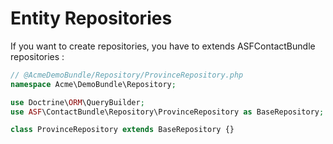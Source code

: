 # Entity Repositories

If you want to create repositories, you have to extends ASFContactBundle repositories :

```php
// @AcmeDemoBundle/Repository/ProvinceRepository.php
namespace Acme\DemoBundle\Repository;

use Doctrine\ORM\QueryBuilder;
use ASF\ContactBundle\Repository\ProvinceRepository as BaseRepository;

class ProvinceRepository extends BaseRepository {}
```